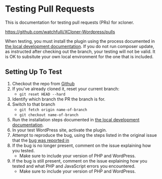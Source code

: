 # Testing Pull Requests

This is documentation for testing pull requests (PRs) for xcloner.

https://github.com/watchfulli/XCloner-Wordpress/pulls

When testing, you must install the plugin using the process documented in [the local development documentation](./local-dev.md). If you do not run composer update, as instructed after checking out the branch, your testing will not be valid. It is OK to subsitute your own local environment for the one that is included.

## Setting Up To Test

1. Checkout the repo from [Github](https://github.com/watchfulli/XCloner-Wordpress)
1. If you've already cloned it, reset your current branch:
    - `git reset HEAD --hard`
1. Identify which branch the PR the branch is for.
1. Switch to that branch
    - `git fetch origin name-of-branch`
    - `git checkout name-of-branch`
1. Run the installation steps documented in [the local development documentation](./local-dev.md).
1. In your test WordPress site, activate the plugin.
1. Attempt to reproduce the bug, using the steps listed in the original issue that the [bug was reported in](./reporting-bugs.md)
1. If the bug is no longer present, comment on the issue explaining how you tested.
    - Make sure to include your version of PHP and WordPress.
1. If the bug is still present, comment on the issue explaining how you tested and what PHP and JavaScript errors you encountered.
    - Make sure to include your version of PHP and WordPress.
